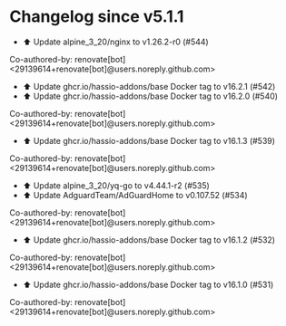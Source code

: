 # Changelog since v5.1.1
- ⬆️ Update alpine_3_20/nginx to v1.26.2-r0 (#544)

Co-authored-by: renovate[bot] <29139614+renovate[bot]@users.noreply.github.com> 
- ⬆️ Update ghcr.io/hassio-addons/base Docker tag to v16.2.1 (#542) 
- ⬆️ Update ghcr.io/hassio-addons/base Docker tag to v16.2.0 (#540)

Co-authored-by: renovate[bot] <29139614+renovate[bot]@users.noreply.github.com> 
- ⬆️ Update ghcr.io/hassio-addons/base Docker tag to v16.1.3 (#539)

Co-authored-by: renovate[bot] <29139614+renovate[bot]@users.noreply.github.com> 
- ⬆️ Update alpine_3_20/yq-go to v4.44.1-r2 (#535) 
- ⬆️ Update AdguardTeam/AdGuardHome to v0.107.52 (#534)

Co-authored-by: renovate[bot] <29139614+renovate[bot]@users.noreply.github.com> 
- ⬆️ Update ghcr.io/hassio-addons/base Docker tag to v16.1.2 (#532)

Co-authored-by: renovate[bot] <29139614+renovate[bot]@users.noreply.github.com> 
- ⬆️ Update ghcr.io/hassio-addons/base Docker tag to v16.1.0 (#531)

Co-authored-by: renovate[bot] <29139614+renovate[bot]@users.noreply.github.com> 
